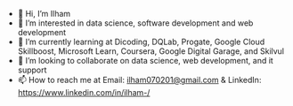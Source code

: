 - 👋 Hi, I’m Ilham
- 👀 I’m interested in data science, software development and web development
- 🌱 I’m currently learning at Dicoding, DQLab, Progate, Google Cloud Skillboost, Microsoft Learn, Coursera, Google Digital Garage, and Skilvul
- 💞️ I’m looking to collaborate on data science, web development, and it support
- 📫 How to reach me at Email: ilham070201@gmail.com & LinkedIn: https://www.linkedin.com/in/ilham-/

<!---
ilhamcoders/ilhamcoders is a ✨ special ✨ repository because its `README.md` (this file) appears on your GitHub profile.
You can click the Preview link to take a look at your changes.
--->
